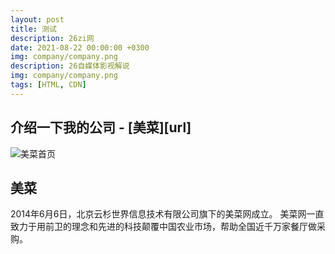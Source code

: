 ```yaml
---
layout: post
title: 测试
description: 26zi网
date: 2021-08-22 00:00:00 +0300
img: company/company.png
description: 26自媒体影视解说
img: company/company.png
tags: [HTML, CDN]
---
```


## 介绍一下我的公司 - [美菜][url]
![美菜首页]({{site.baseurl}}/assets/img/company/company_index.png)

## 美菜
2014年6月6日，北京云杉世界信息技术有限公司旗下的美菜网成立。
美菜网一直致力于用前卫的理念和先进的科技颠覆中国农业市场，帮助全国近千万家餐厅做采购。
